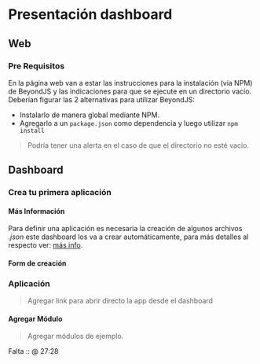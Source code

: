 # Presentación dashboard
## Web
### Pre Requisitos
En la página web van a estar las instrucciones para la instalación (via NPM) de BeyondJS y las indicaciones para que se ejecute en un directorio vacío.  
Deberían figurar las 2 alternativas para utilizar BeyondJS:
- Instalarlo de manera global mediante NPM.
- Agregarlo a un `package.json` como dependencia y luego utilizar `npm install`

> Podría tener una alerta en el caso de que el directorio no esté vacío.

## Dashboard
### Crea tu primera aplicación
#### Más Información
Para definir una aplicación es necesaria la creación de algunos archivos _.json_ este dashboard los va a crear automáticamente, para más detalles al respecto ver: [más info](0.PrimerasCharlas?id=archivos-de-configuración).  
#### Form de creación

### Aplicación
> Agregar link para abrir directo la app desde el dashboard
#### Agregar Módulo
> Agregar módulos de ejemplo.  

Falta :: @ 27:28
